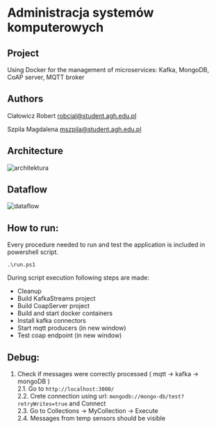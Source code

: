 # Administracja systemów komputerowych

## Project
Using Docker for the management of microservices: Kafka, MongoDB, CoAP server, MQTT broker


## Authors

Ciałowicz Robert <robcial@student.agh.edu.pl>

Szpila Magdalena <mszpila@student.agh.edu.pl>


## Architecture
![architektura](https://user-images.githubusercontent.com/62157661/118354451-6aa10e00-b56b-11eb-8ed5-5503d0ed8d27.png)


## Dataflow
![dataflow](https://user-images.githubusercontent.com/62157661/118355005-14819a00-b56e-11eb-88ab-722c2b5fcb2d.png)

## How to run:

Every procedure needed to run and test the application is included in powershell script.

```
.\run.ps1
```

During script execution following steps are made:<br/>
- Cleanup<br/>
- Build KafkaStreams project<br/>
- Build CoapServer project<br/>
- Build and start docker containers<br/>
- Install kafka connectors<br/>
- Start mqtt producers (in new window)<br/>
- Test coap endpoint (in new window)<br/>


## Debug:

1. Check if messages were correctly processed ( mqtt -> kafka -> mongoDB )<br/>
2.1. Go to `http://localhost:3000/`<br/>
2.2. Crete connection using url: `mongodb://mongo-db/test?retryWrites=true` and Connect<br/>
2.3. Go to Collections -> MyCollection -> Execute<br/>
2.4. Messages from temp sensors should be visible<br/>


